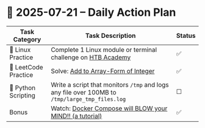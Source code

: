 # 📌 2025-07-21 – Daily Action Plan

| Task Category        | Task Description                                                                                   | Status |
| -------------------- | -------------------------------------------------------------------------------------------------- | ------ |
| 🐧 Linux Practice    | Complete 1 Linux module or terminal challenge on [HTB Academy](https://academy.hackthebox.com/)    | ✅      |
| 🧠 LeetCode Practice | Solve: [Add to Array-Form of Integer](https://leetcode.com/problems/add-to-array-form-of-integer/) | ✅      |
| 🐍 Python Scripting  | Write a script that monitors `/tmp` and logs any file over 100MB to `/tmp/large_tmp_files.log`     | ☐      |
| Bonus  | Watch: [Docker Compose will BLOW your MIND!! (a tutorial)](https://youtu.be/DM65_JyGxCo?si=o7m-WMEi5_yskdsQ)     | ✅      |
